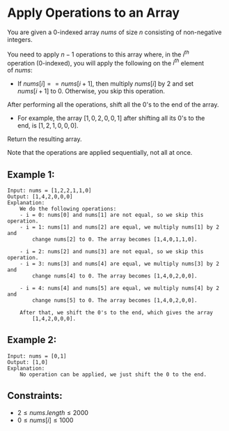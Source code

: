 # Apply Operations to an Array

You are given a 0-indexed array $nums$ of size $n$ consisting of non-negative  
integers.

You need to apply $n - 1$ operations to this array where, in the $i^{th}$  
operation (0-indexed), you will apply the following on the $i^{th}$ element  
of $nums$:

* If $nums[i] == nums[i + 1]$, then multiply $nums[i]$ by $2$ and set  
$nums[i + 1]$ to $0$. Otherwise, you skip this operation.

After performing all the operations, shift all the 0's to the end of the array.

* For example, the array $[1,0,2,0,0,1]$ after shifting all its 0's to the  
end, is $[1,2,1,0,0,0]$.

Return the resulting array.

Note that the operations are applied sequentially, not all at once.

 

## Example 1:

    Input: nums = [1,2,2,1,1,0]
    Output: [1,4,2,0,0,0]
    Explanation: 
        We do the following operations:
        - i = 0: nums[0] and nums[1] are not equal, so we skip this operation.
        - i = 1: nums[1] and nums[2] are equal, we multiply nums[1] by 2 and 
            change nums[2] to 0. The array becomes [1,4,0,1,1,0].

        - i = 2: nums[2] and nums[3] are not equal, so we skip this operation.
        - i = 3: nums[3] and nums[4] are equal, we multiply nums[3] by 2 and 
            change nums[4] to 0. The array becomes [1,4,0,2,0,0].

        - i = 4: nums[4] and nums[5] are equal, we multiply nums[4] by 2 and 
            change nums[5] to 0. The array becomes [1,4,0,2,0,0].

        After that, we shift the 0's to the end, which gives the array 
            [1,4,2,0,0,0].

## Example 2:

    Input: nums = [0,1]
    Output: [1,0]
    Explanation: 
        No operation can be applied, we just shift the 0 to the end.
        
        
        
## Constraints:

* $2 \le nums.length \le 2000$
* $0 \le nums[i] \le 1000$

